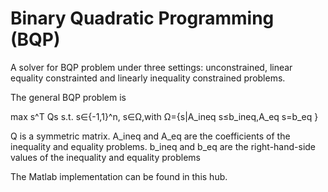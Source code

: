# Binary Quadratic Programming (BQP)
A solver for BQP problem under three settings: unconstrained, linear equality constrainted and linearly inequality constrained problems. 

The general BQP problem is

max s^T Qs s.t. s∈{-1,1}^n, s∈Ω,with Ω={s|A_ineq s≤b_ineq,A_eq s=b_eq }

Q is a symmetric matrix. A_ineq and A_eq are the coefficients of the inequality and equality problems. b_ineq and b_eq are the right-hand-side values of the inequality and equality problems

The Matlab implementation can be found in this hub.

